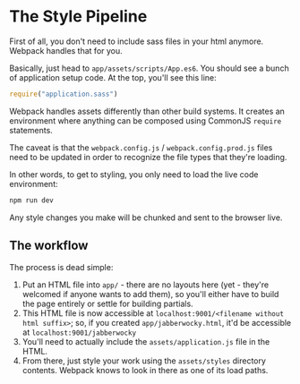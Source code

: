 # The Style Pipeline

First of all, you don't need to include sass files in your html anymore.  Webpack handles that for you.

Basically, just head to `app/assets/scripts/App.es6`.  You should see a bunch of application setup code.  At the top, you'll see this line:

```javascript
require("application.sass")
```

Webpack handles assets differently than other build systems.  It creates an environment where anything can be composed using CommonJS `require` statements.

The caveat is that the `webpack.config.js` / `webpack.config.prod.js` files need to be updated in order to recognize the file types that they're loading.

In other words, to get to styling, you only need to load the live code environment:

```bash
npm run dev
```

Any style changes you make will be chunked and sent to the browser live.

## The workflow

The process is dead simple:

1. Put an HTML file into `app/` - there are no layouts here (yet - they're welcomed if anyone wants to add them), so you'll either have to build the page entirely or settle for building partials.
2. This HTML file is now accessible at `localhost:9001/<filename without html suffix>`; so, if you created `app/jabberwocky.html`, it'd be accessible at `localhost:9001/jabberwocky`
3. You'll need to actually include the `assets/application.js` file in the HTML.
4. From there, just style your work using the `assets/styles` directory contents.  Webpack knows to look in there as one of its load paths.
